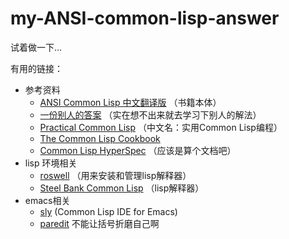 # my-ANSI-common-lisp-answer
试着做一下...

有用的链接：
- 参考资料
  - [ANSI Common Lisp 中文翻译版](https://acl.readthedocs.io/en/latest/) （书籍本体）
  - [一份别人的答案](http://www.shido.info/lisp/pacl2_e.html) （实在想不出来就去学习下别人的解法）
  - [Practical Common Lisp](https://gigamonkeys.com/book/) （中文名：实用Common Lisp编程）
  - [The Common Lisp Cookbook](http://lispcookbook.github.io/cl-cookbook/)
  - [Common Lisp HyperSpec](http://www.lispworks.com/documentation/lw71/CLHS/Front/index.htm) （应该是算个文档吧） 
- lisp 环境相关
  - [roswell](https://github.com/roswell/roswell) （用来安装和管理lisp解释器）
  - [Steel Bank Common Lisp](http://www.sbcl.org) （lisp解释器）
- emacs相关
  - [sly](https://github.com/joaotavora/sly) (Common Lisp IDE for Emacs) 
  - [paredit](https://www.emacswiki.org/emacs/ParEdit) 不能让括号折磨自己啊
